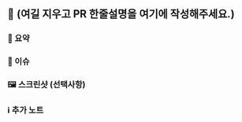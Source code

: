 ## 🚀 (여길 지우고 PR 한줄설명을 여기에 작성해주세요.)
### 📝 요약
<!-- 이 PR에서 변경된 주요 내용을 간단히 설명해주세요. -->
### 🔗 이슈
<!-- 이 PR과 관련된 이슈 번호를 적어주세요. 예: #123 -->
### 🖼️ 스크린샷 (선택사항)
<!-- 보여줄 내용이 있는 경우 스크린샷을 추가해주세요. -->
### ℹ️ 추가 노트
<!-- 리뷰어가 알아야 할 다른 정보가 있다면 여기에 적어주세요. -->
